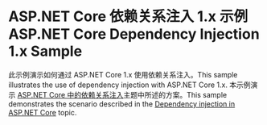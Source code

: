 # <a name="aspnet-core-dependency-injection-1x-sample"></a><span data-ttu-id="9993c-101">ASP.NET Core 依赖关系注入 1.x 示例</span><span class="sxs-lookup"><span data-stu-id="9993c-101">ASP.NET Core Dependency Injection 1.x Sample</span></span>

<span data-ttu-id="9993c-102">此示例演示如何通过 ASP.NET Core 1.x 使用依赖关系注入。</span><span class="sxs-lookup"><span data-stu-id="9993c-102">This sample illustrates the use of dependency injection with ASP.NET Core 1.x.</span></span> <span data-ttu-id="9993c-103">本示例演示 [ASP.NET Core 中的依赖关系注入](https://docs.microsoft.com/aspnet/core/fundamentals/dependency-injection)主题中所述的方案。</span><span class="sxs-lookup"><span data-stu-id="9993c-103">This sample demonstrates the scenario described in the [Dependency injection in ASP.NET Core](https://docs.microsoft.com/aspnet/core/fundamentals/dependency-injection) topic.</span></span>
